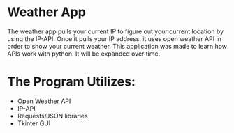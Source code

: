 # Weather App 
The weather app pulls your current IP to figure out your current location by using the IP-API. Once it pulls your IP address, it uses open weather API
in order to show your current weather. This application was made to learn how APIs work with python. It will be expanded over time. 


# The Program Utilizes: 
* Open Weather API 
* IP-API 
* Requests/JSON libraries
* Tkinter GUI
